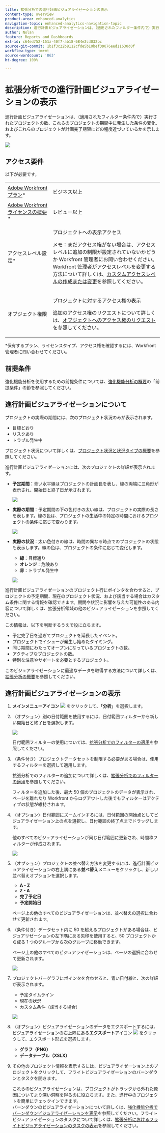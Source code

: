 ```yaml
---
title: 拡張分析での進行計画ビジュアライゼーションの表示
content-type: overview
product-area: enhanced-analytics
navigation-topic: enhanced-analytics-navigation-topic
description: 進行計画ビジュアライゼーションは、（適用されたフィルター条件内で）実行されたプロジェクトの数、これらのプロジェクトの期間中に発生した条件の変化、およびこれらのプロジェクトが計画完了期限にどの程度近づいているかを示します。
author: Nolan
feature: Reports and Dashboards
exl-id: c64ed752-151a-40f7-ab18-684e2cd032bc
source-git-commit: 1b1f3c22b8112cfde5b10bef39076eed11630d0f
workflow-type: tm+mt
source-wordcount: '863'
ht-degree: 100%

---
```


# 拡張分析での進行計画ビジュアライゼーションの表示

進行計画ビジュアライゼーションは、（適用されたフィルター条件内で）実行されたプロジェクトの数、これらのプロジェクトの期間中に発生した条件の変化、およびこれらのプロジェクトが計画完了期限にどの程度近づいているかを示します。

![](assets/flight-plan-350x132.png)

## アクセス要件

以下が必要です。

<table style="table-layout:auto"> 
 <col> 
 <col> 
 <tbody> 
  <tr> 
   <td role="rowheader"><a href="https://www.workfront.com/plans" target="_blank">Adobe Workfront プラン</a>*</td> 
   <td> <p>ビジネス以上</p> </td> 
  </tr> 
  <tr> 
   <td role="rowheader"><a href="../administration-and-setup/add-users/access-levels-and-object-permissions/wf-licenses.md" class="MCXref xref">Adobe Workfront ライセンスの概要</a>*</td> 
   <td> <p>レビュー以上</p> </td> 
  </tr> 
  <tr> 
   <td role="rowheader">アクセスレベル設定*</td> 
   <td> <p>プロジェクトへの表示アクセス</p> <p>メモ：まだアクセス権がない場合は、アクセスレベルに追加の制限が設定されていないかどうか Workfront 管理者にお問い合わせください。<br>Workfront 管理者がアクセスレベルを変更する方法について詳しくは、<a href="../administration-and-setup/add-users/configure-and-grant-access/create-modify-access-levels.md" class="MCXref xref">カスタムアクセスレベルの作成または変更</a>を参照してください。</p> </td> 
  </tr> 
  <tr> 
   <td role="rowheader">オブジェクト権限</td> 
   <td> <p>プロジェクトに対するアクセス権の表示</p> <p>追加のアクセス権のリクエストについて詳しくは、<a href="../workfront-basics/grant-and-request-access-to-objects/request-access.md" class="MCXref xref">オブジェクトへのアクセス権のリクエスト</a>を参照してください。</p> </td> 
  </tr> 
 </tbody> 
</table>

&#42;保有するプラン、ライセンスタイプ、アクセス権を確認するには、Workfront 管理者に問い合わせてください。

## 前提条件

強化機能分析を使用するための前提条件については、[強化機能分析の概要](../enhanced-analytics/enhanced-analytics-overview.md)の「前提条件」の節を参照してください。

## 進行計画ビジュアライゼーションについて

プロジェクトの実際の期間には、次のプロジェクト状況のみが表示されます。

* 目標どおり
* リスクあり
* トラブル発生中

プロジェクト状況について詳しくは、[プロジェクト状況と状況タイプの概要](../manage-work/projects/manage-projects/project-condition-and-condition-type.md)を参照してください。

進行計画ビジュアライゼーションには、次のプロジェクトの詳細が表示されます。

* **予定期間**：青い水平線はプロジェクトの計画長を表し、線の両端に三角形が表示され、開始日と終了日が示されます。

  ![](assets/planned-duration-line-350x37.png)

* **実際の期間**：予定期間の下の色付きの太い線は、プロジェクトの実際の長さを表します。線の色は、プロジェクトの生活中の特定の時間におけるプロジェクトの条件に応じて変わります。

  ![](assets/actual-duration-line.png)

* **実際の状況**：太い色付きの線は、時間の異なる時点でのプロジェクトの状態も表示します。線の色は、プロジェクトの条件に応じて変化します。

   * **緑**：目標通り
   * **オレンジ**：危険あり
   * **赤**：トラブル発生中

  ![](assets/actual-condition-color.png)

進行計画ビジュアライゼーションのプロジェクト行にポインタを合わせると、プロジェクトの予定期間、現在のプロジェクト状況、および該当する場合はカスタム条件に関する情報を確認できます。期間や状況に影響を与えた可能性のある内容について詳しくは、拡張分析領域の他のビジュアライゼーションを参照してください。

この情報は、以下を判断するうえで役に立ちます。

* 予定完了日を過ぎてプロジェクトを延長したイベント。
* プロジェクトでイシューが発生し始めたタイミング。
* 同じ期間にわたってオープンになっているプロジェクトの数。
* アクティブなプロジェクトの数。
* 特別な注意やサポートを必要とするプロジェクト。

このビジュアライゼーションに最適なデータを取得する方法について詳しくは、[拡張分析の概要](../enhanced-analytics/enhanced-analytics-overview.md)を参照してください。

## 進行計画ビジュアライゼーションの表示

1. **メインメニューアイコン** ![](assets/main-menu-icon-16x12.png) をクリックして、「**分析**」を選択します。
1. （オプション）別の日付範囲を使用するには、日付範囲フィルターから新しい開始日と終了日を選択します。

   ![](assets/filters-select-date-range-350x344.png)

   日付範囲フィルターの使用については、[拡張分析でのフィルターの適用](../enhanced-analytics/use-enhanced-analytics-filters.md)を参照してください。

1. （条件付き）プロジェクトデータセットを制限する必要がある場合は、使用するフィルターを選択して適用します。

   拡張分析でのフィルターの追加について詳しくは、[拡張分析でのフィルターの適用](../enhanced-analytics/use-enhanced-analytics-filters.md)を参照してください。

   フィルターを追加した後、最大 50 個のプロジェクトのデータが表示され、ページを離れたり Workfront からログアウトした後でもフィルターはアクティブの状態が維持されます。

1. （オプション）日付範囲にズームインするには、日付範囲の開始点としてビジュアライゼーション上の点を選択し、日付範囲の終了点までドラッグします。

   他のすべてのビジュアライゼーションが同じ日付範囲に更新され、時間枠フィルターが作成されます。

   ![](assets/timeframe-filter-350x220.png)

1. （オプション）プロジェクトの並べ替え方法を変更するには、進行計画ビジュアライゼーションの右上隅にある&#x200B;**並べ替え**&#x200B;メニューをクリックし、新しい並べ替えオプションを選択します。

   * **A - Z**
   * **Z - A**
   * **完了予定日**
   * **予定開始日**

   ページ上の他のすべてのビジュアライゼーションは、並べ替えの選択に合わせて更新されます。

1. （条件付き）データセット内に 50 を超えるプロジェクトがある場合は、ビジュアリゼーションの左下隅にある矢印を使用すると、50 プロジェクトから成る 1 つのグループから次のグループに移動できます。

   ページ上の他のすべてのビジュアライゼーションは、ページの選択に合わせて更新されます。

   ![](assets/pagination-350x118.png)

1. プロジェクトバーグラフにポインタを合わせると、青い日付線と、次の詳細が表示されます。

   * 予定タイムライン
   * 現在の状況
   * カスタム条件（該当する場合）

   ![](assets/project-bar-graph-350x143.png)

1. （オプション）ビジュアライゼーションのデータをエクスポートするには、ビジュアライゼーションの右上隅にある&#x200B;**エクスポート**&#x200B;アイコン ![](assets/export.png) をクリックして、エクスポート形式を選択します。

   * **グラフ（PNG）**
   * **データテーブル（XSLX）**

1. その他のプロジェクト情報を表示するには、ビジュアライゼーション上のプロジェクトをクリックして、フライトビジュアライゼーションのバーンダウンとタスクを開きます。

   これらのビジュアライゼーションは、プロジェクトがトラックから外れた原因についてより深い洞察を得るのに役立ちます。また、進行中のプロジェクトを簡単にチェックインできます。\
   バーンダウンのビジュアライゼーションについて詳しくは、[強化機能分析でバーンダウンビジュアライゼーションを表示](../enhanced-analytics/burndown-overview.md)を参照してください。フライトビジュアライゼーションのタスクについて詳しくは、[拡張分析におけるフライトビジュアライゼーションのタスクの表示](../enhanced-analytics/tasks-in-flight-overview.md)を参照してください。


